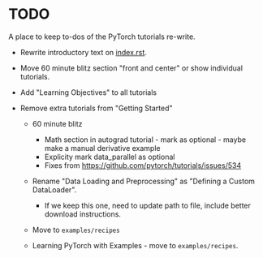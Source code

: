# TODO

A place to keep to-dos of the PyTorch tutorials re-write.

* Rewrite introductory text on [index.rst](index.rst).
* Move 60 minute blitz section "front and center" or show individual tutorials.
* Add "Learning Objectives" to all tutorials

* Remove extra tutorials from "Getting Started"

    * 60 minute blitz
        * Math section in autograd tutorial - mark as optional - maybe make a manual derivative example
        * Explicity mark data_parallel as optional
        * Fixes from https://github.com/pytorch/tutorials/issues/534
    * Rename "Data Loading and Preprocessing" as "Defining a Custom DataLoader".
        * If we keep this one, need to update path to file, include better download instructions.
    * Move to `examples/recipes`
    
    * Learning PyTorch with Examples - move to `examples/recipes`.
    
